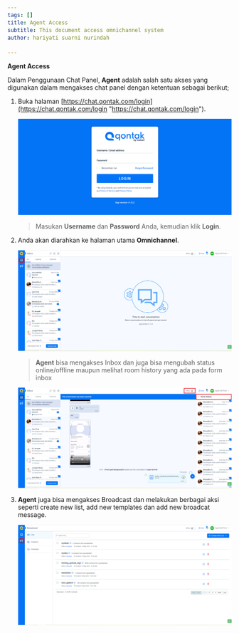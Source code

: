 ```yaml
---
tags: []
title: Agent Access
subtitle: This document access omnichannel system
author: hariyati suarni nurindah

---
```

**Agent Access**

Dalam Penggunaan Chat Panel, **Agent** adalah salah satu akses yang digunakan dalam mengakses chat panel dengan ketentuan sebagai berikut;

1. Buka halaman [https://chat.qontak.com/login](https://chat.qontak.com/login "https://chat.qontak.com/login").

   ![](/uploads/login-qontak-c.png)

   > Masukan **Username** dan **Password** Anda, kemudian klik **Login**.
2. Anda akan diarahkan ke halaman utama **Omnichannel**.

   ![](/uploads/agent-access1.PNG)

   > **Agent** bisa mengakses Inbox dan juga bisa mengubah status online/offline maupun melihat room history yang ada pada form inbox

   ![](/uploads/agent-access2.PNG)
3. **Agent** juga bisa mengakses Broadcast dan melakukan berbagai aksi seperti create new list, add new templates dan add new broadcat message.

   ![](/uploads/agent-access3.PNG)